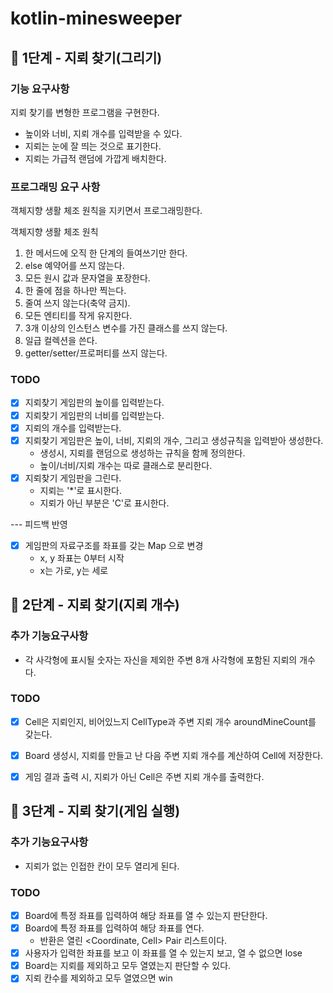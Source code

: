 # kotlin-minesweeper

## 🚀 1단계 - 지뢰 찾기(그리기)

### 기능 요구사항
지뢰 찾기를 변형한 프로그램을 구현한다.

- 높이와 너비, 지뢰 개수를 입력받을 수 있다.
- 지뢰는 눈에 잘 띄는 것으로 표기한다. 
- 지뢰는 가급적 랜덤에 가깝게 배치한다.

### 프로그래밍 요구 사항
객체지향 생활 체조 원칙을 지키면서 프로그래밍한다.

객체지향 생활 체조 원칙

1. 한 메서드에 오직 한 단계의 들여쓰기만 한다. 
2. else 예약어를 쓰지 않는다. 
3. 모든 원시 값과 문자열을 포장한다. 
4. 한 줄에 점을 하나만 찍는다. 
5. 줄여 쓰지 않는다(축약 금지). 
6. 모든 엔티티를 작게 유지한다. 
7. 3개 이상의 인스턴스 변수를 가진 클래스를 쓰지 않는다. 
8. 일급 컬렉션을 쓴다. 
9. getter/setter/프로퍼티를 쓰지 않는다.

### TODO
- [x] 지뢰찾기 게임판의 높이를 입력받는다.
- [x] 지뢰찾기 게임판의 너비를 입력받는다.
- [x] 지뢰의 개수를 입력받는다.
- [x] 지뢰찾기 게임판은 높이, 너비, 지뢰의 개수, 그리고 생성규칙을 입력받아 생성한다.
  - 생성시, 지뢰를 랜덤으로 생성하는 규칙을 함께 정의한다.
  - 높이/너비/지뢰 개수는 따로 클래스로 분리한다.
- [x] 지뢰찾기 게임판을 그린다.
  - 지뢰는 '*'로 표시한다.
  - 지뢰가 아닌 부분은 'C'로 표시한다.

--- 피드백 반영
- [x] 게임판의 자료구조를 좌표를 갖는 Map 으로 변경
  - x, y 좌표는 0부터 시작
  - x는 가로, y는 세로


## 🚀 2단계 - 지뢰 찾기(지뢰 개수)

### 추가 기능요구사항
- 각 사각형에 표시될 숫자는 자신을 제외한 주변 8개 사각형에 포함된 지뢰의 개수다.

### TODO
- [x] Cell은 지뢰인지, 비어있느지 CellType과 주변 지뢰 개수 aroundMineCount를 갖는다.
- [x] Board 생성시, 지뢰를 만들고 난 다음 주변 지뢰 개수를 계산하여 Cell에 저장한다.
- [x] 게임 결과 출력 시, 지뢰가 아닌 Cell은 주변 지뢰 개수를 출력한다.


## 🚀 3단계 - 지뢰 찾기(게임 실행)
### 추가 기능요구사항
- 지뢰가 없는 인접한 칸이 모두 열리게 된다.

### TODO
- [x] Board에 특정 좌표를 입력하여 해당 좌표를 열 수 있는지 판단한다.
- [x] Board에 특정 좌표를 입력하여 해당 좌표를 연다.
  - 반환은 열린 <Coordinate, Cell> Pair 리스트이다.
- [x] 사용자가 입력한 좌표를 보고 이 좌표를 열 수 있는지 보고, 열 수 없으면 lose
- [x] Board는 지뢰를 제외하고 모두 열였는지 판단할 수 있다. 
- [x] 지뢰 칸수를 제외하고 모두 열였으면 win

